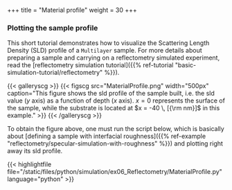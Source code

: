 +++
title = "Material profile"
weight = 30
+++

### Plotting the sample profile 

This short tutorial demonstrates how to visualize the Scattering Length Density (SLD) profile of a `Multilayer` sample.
For more details about preparing a sample and carrying on a reflectometry simulated experiment, read the
[reflectometry simulation tutorial]({{% ref-tutorial "basic-simulation-tutorial/reflectometry" %}}).

{{< galleryscg >}}
{{< figscg src="MaterialProfile.png" width="500px" caption="This figure shows the sld profile of the sample built, i.e. the sld value ($y$ axis) as a function of depth ($x$ axis). $x = 0$ represents the surface of the sample, while the substrate is located at $x = -40 \, [{\rm nm}]$ in this example." >}}
{{< /galleryscg >}}

To obtain the figure above, one must run the script below, which is basically about [defining a sample with interfacial roughness]({{% ref-example "reflectometry/specular-simulation-with-roughness" %}}) and plotting right away its sld profile.

{{< highlightfile file="/static/files/python/simulation/ex06_Reflectometry/MaterialProfile.py"  language="python" >}}
